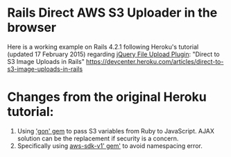 # Rails Direct AWS S3 Uploader in the browser

Here is a working example on Rails 4.2.1 following Heroku's tutorial (updated 17 February 2015) regarding <a href="https://github.com/blueimp/jQuery-File-Upload">jQuery File Upload Plugin</a>:
"Direct to S3 Image Uploads in Rails"
https://devcenter.heroku.com/articles/direct-to-s3-image-uploads-in-rails

# Changes from the original Heroku tutorial:

1. Using <a href="https://github.com/gazay/gon">'gon' gem</a> to pass S3 variables from Ruby to JavaScript. AJAX solution can be the replacement if security is a concern.
2. Specifically using <a href="https://rubygems.org/gems/aws-sdk-v1">aws-sdk-v1' gem'</a> to avoid namespacing error.
